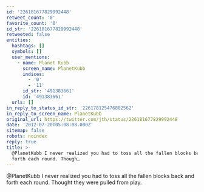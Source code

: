 ```yaml
---
id: '226181677829992448'
retweet_count: '0'
favorite_count: '0'
id_str: '226181677829992448'
retweeted: false
entities:
  hashtags: []
  symbols: []
  user_mentions:
    - name: Planet Kubb
      screen_name: PlanetKubb
      indices:
        - '0'
        - '11'
      id_str: '491383661'
      id: '491383661'
  urls: []
in_reply_to_status_id_str: '226178125476802562'
in_reply_to_screen_name: PlanetKubb
original_url: https://twitter.com/jth/status/226181677829992448
date: '2012-07-20T05:08:08.000Z'
sitemap: false
robots: noindex
reply: true
title: >-
  @PlanetKubb I never realized you had to toss all the fallen blocks back and
  forth each round. Though…
---
```


@PlanetKubb I never realized you had to toss all the fallen blocks back and forth each round. Thought they were pulled from play.